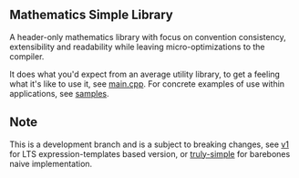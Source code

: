 ## Mathematics Simple Library

A header-only mathematics library with focus on convention consistency, extensibility and readability while leaving micro-optimizations to the compiler.

It does what you'd expect from an average utility library, to get a feeling what it's like to use it, see [main.cpp](/main.cpp). For concrete examples of use within applications, see [samples](/samples).

## Note

This is a development branch and is a subject to breaking changes, see [v1](https://github.com/AnonN10/mathematics_simple_library/tree/v1) for LTS expression-templates based version, or [truly-simple](https://github.com/AnonN10/mathematics_simple_library/tree/truly-simple) for barebones naive implementation.
